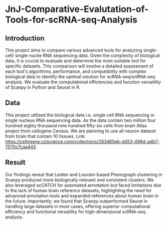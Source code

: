 # JnJ-Comparative-Evalutation-of-Tools-for-scRNA-seq-Analysis
## Introduction

This project aims to compare various advanced tools for analyzing single-cell/ single-nuclie RNA sequencing data. Given the complexity of biological data, it is crucial to evaluate and determine the most suitable tool for specific datasets. This comparison will involve a detailed assessment of each tool's algorithms, performance, and compatibility with complex biological data to identify the optimal solution for scRNA-seq/snRNA-seq analysis. We evaluate the computational efficiencies and function versatility of Scanpy in Python and Seurat in R.

## Data

This project utilized the biological data i.e. single cell RNA sequencing or single nucleus RNA sequencing data. As the data contain two million four 
hundred eighty thousand nine hundred fifty-six cells from brain Atlas project from cellxgene Census. We are planning to use all neuron dataset from brain 
that contain 10 tissues.
Link: https://cellxgene.cziscience.com/collections/283d65eb-dd53-496d-adb7-7570c7caa443

## Result

Our findings reveal that Leiden and Louvain-based Phenograph clustering in Scanpy produced more biologically relevant and consistent clusters. We also leveraged scCATCH for automated annotation but faced limitations due to the lack of human brain reference datasets, highlighting the need for advanced annotation tools and expanded references about human brain in the future. Importantly, we found that Scanpy outperformed Seurat in handling large datasets in most cases, offering superior computational efficiency and functional versatility for high-dimensional scRNA-seq analysis. 

